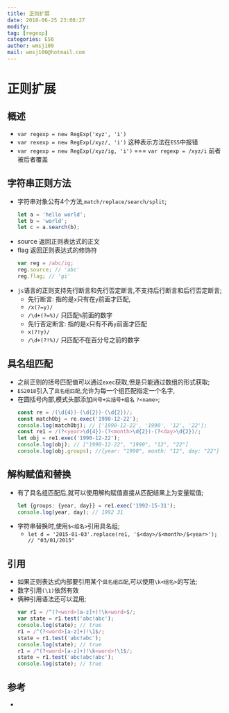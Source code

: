 ```yaml
---
title: 正则扩展 
date: 2018-06-25 23:08:27	
modify: 
tag: [regexp]
categories: ES6
author: wmsj100
mail: wmsj100@hotmail.com
---
```


# 正则扩展

## 概述
- `var regexp = new RegExp('xyz', 'i')`
- `var rexexp = new RegExp(/xyz/, 'i')` 这种表示方法在`ES5`中报错
- `var regexp = new RegExp(/xyz/ig, 'i')` === `var regexp = /xyz/i` 前者被后者覆盖

## 字符串正则方法
- 字符串对象公有4个方法,`match/replace/search/split`;
	```ts
	let a = 'hello world';
	let b = 'world';
	let c = a.search(b);
	```
- source 返回正则表达式的正文
- flag 返回正则表达式的修饰符
	```ts
	var reg = /abc/ig;
	reg.source; // 'abc'
	reg.flag; // 'gi'

- `js`语言的正则支持先行断言和先行否定断言,不支持后行断言和后行否定断言;
	- 先行断言: 指的是`x`只有在`y`前面才匹配,
	- `/x(?=y)/`
	- `/\d+(?=%)/` 只匹配`%`前面的数字
	- 先行否定断言: 指的是`x`只有不再`y`前面才匹配
	- `x(?!y)/`
	- `/\d+(?!%)/` 只匹配不在百分号之前的数字

## 具名组匹配
- 之前正则的括号匹配值可以通过`exec`获取,但是只能通过数组的形式获取;
- `ES2018`引入了`具名组匹配`,允许为每一个组匹配指定一个名字,
- 在圆括号内部,模式头部添加`问号+尖括号+组名` `?<name>`;
	```ts
	const re = /(\d{4})-(\d{2})-(\d{2})/;
	const matchObj = re.exec('1990-12-22');
	console.log(matchObj); // ['1990-12-22', '1990', '12', '22'];
	const re1 = /(?<year>\d{4})-(?<month>\d{2})-(?<day>\d{2})/;
	let obj = re1.exec('1990-12-22');
	console.log(obj); // ["1990-12-22", "1990", "12", "22"]
	console.log(obj.groups); //{year: "1990", month: "12", day: "22"}
	```

## 解构赋值和替换
- 有了具名组匹配后,就可以使用解构赋值直接从匹配结果上为变量赋值;
	```ts
	let {groups: {year, day}} = re1.exec('1992-15-31');
	console.log(year, day); // 1992 31
	```
- 字符串替换时,使用`$<组名>`引用具名组;
	- `let d = '2015-01-03'.replace(re1, '$<day>/$<month>/$<year>'); // "03/01/2015"`
	
## 引用
- 如果正则表达式内部要引用某个`具名组匹配`,可以使用`\k<组名>`的写法;
- 数字引用`(\1)`依然有效
- 俩种引用语法还可以混用;
	```ts
	var r1 = /^(?<word>[a-z]+)!\k<word>$/;
	var state = r1.test('abc!abc');
	console.log(state); // true
	r1 = /^(?<word>[a-z]+)!\1$/;
	state = r1.test('abc!abc');
	console.log(state); // true
	r1 = /^(?<word>[a-z]+)!\k<word>!\1$/;
	state = r1.test('abc!abc!abc');
	console.log(state); // true
	```

## 参考
- []()
